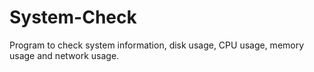 # System-Check
Program to check system information, disk usage, CPU usage, memory usage and network usage.
